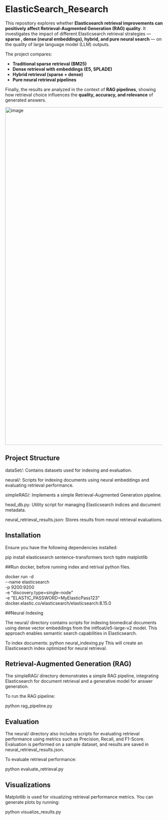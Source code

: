 # ElasticSearch_Research

This repository explores whether **Elasticsearch retrieval improvements can positively affect Retrieval-Augmented Generation (RAG) quality**. It investigates the impact of different Elasticsearch retrieval strategies — **sparse , dense (neural embeddings), hybrid, and pure neural search** — on the quality of large language model (LLM) outputs.

The project compares:
- **Traditional sparse retrieval (BM25)**  
- **Dense retrieval with embeddings (E5, SPLADE)**  
- **Hybrid retrieval (sparse + dense)**  
- **Pure neural retrieval pipelines**  

Finally, the results are analyzed in the context of **RAG pipelines**, showing how retrieval choice influences the **quality, accuracy, and relevance** of generated answers.



<img width="1920" height="1080" alt="image" src="https://github.com/user-attachments/assets/4a963302-dcec-4a03-a9e8-42c22257b6e0" />

## Project Structure

dataSet/: Contains datasets used for indexing and evaluation.

neural/: Scripts for indexing documents using neural embeddings and evaluating retrieval performance.

simpleRAG/: Implements a simple Retrieval-Augmented Generation pipeline.

head_db.py: Utility script for managing Elasticsearch indices and document metadata.

neural_retrieval_results.json: Stores results from neural retrieval evaluations.

## Installation

Ensure you have the following dependencies installed:

pip install elasticsearch sentence-transformers torch tqdm matplotlib

##Run docker, before running index and retrival python files.

docker run -d \
  --name elasticsearch \
  -p 9200:9200 \
  -e "discovery.type=single-node" \
  -e "ELASTIC_PASSWORD=MyElasticPass123" \
  docker.elastic.co/elasticsearch/elasticsearch:8.15.0
  

##Neural Indexing

The neural/ directory contains scripts for indexing biomedical documents using dense vector embeddings from the intfloat/e5-large-v2 model. This approach enables semantic search capabilities in Elasticsearch.

To index documents:
python neural_indexing.py
This will create an Elasticsearch index optimized for neural retrieval.

## Retrieval-Augmented Generation (RAG)

The simpleRAG/ directory demonstrates a simple RAG pipeline, integrating Elasticsearch for document retrieval and a generative model for answer generation.

To run the RAG pipeline:

python rag_pipeline.py


## Evaluation

The neural/ directory also includes scripts for evaluating retrieval performance using metrics such as Precision, Recall, and F1-Score. Evaluation is performed on a sample dataset, and results are saved in neural_retrieval_results.json.

To evaluate retrieval performance:

python evaluate_retrieval.py


## Visualizations

Matplotlib is used for visualizing retrieval performance metrics. You can generate plots by running:


python visualize_results.py



